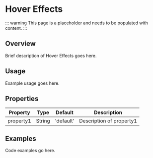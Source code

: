 # Hover Effects

::: warning
This page is a placeholder and needs to be populated with content.
:::

## Overview

Brief description of Hover Effects goes here.

## Usage

Example usage goes here.

## Properties

| Property | Type | Default | Description |
|----------|------|---------|-------------|
| property1 | String | 'default' | Description of property1 |

## Examples

Code examples go here.
